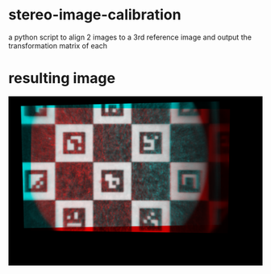 # stereo-image-calibration
a python script to align 2 images to a 3rd reference image and output the transformation matrix of each

# resulting image
![Result](/combo.png)
